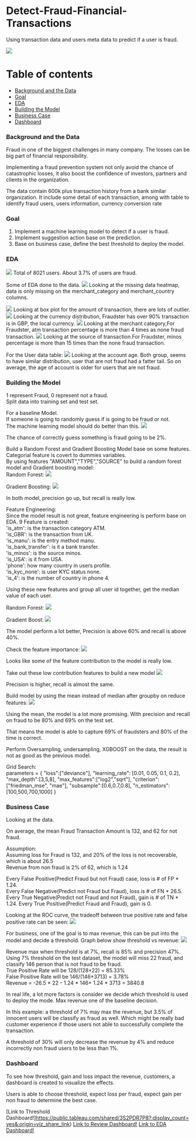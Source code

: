 # Detect-Fraud-Financial-Transactions
Using transaction data and users meta data to predict if a user is fraud.

<img src="img/Fraud-detection-process.jpg">

# Table of contents
+ [Background and the Data](#background-and-the-data)
+ [Goal](#goal)
+ [EDA](#EDA)
+ [Building the Model](#Building-the-Model)
+ [Business Case](#Business-Case)
+ [Dashboard](#Dashboard)



### Background and the Data
Fraud in one of the biggest challenges in many company. The losses can be big part of financial responsibility.

Implementing a fraud prevention system not only avoid the chance of catastrophic losses, it also boost the confidence of investors, partners and clients in the organization.

The data contain 600k plus transaction history from a bank similar organization. It include some detail of each transaction, among with table to identify fraud users, users information, currency conversion rate


### Goal

1. Implement a machine learning model to detect if a user is fraud.
2. Implement suggestion action base on the prediction.
3. Base on business case, define the best threshold to deploy the model.


### EDA
<img src="img/eda.png">
Total of 8021 users.
About 3.7% of users are fraud.


Some of EDA done to the data.
<img src="img/missing.png">
Looking at the missing data heatmap, data is only missing on the merchant_category and merchant_country columns.


<img src="img/Amount.png">
Looking at box plot for the amount of transaction, there are lots of outlier.

<img src="img/Currency.png">
Looking at the currency distribution, Fraudster has over 90% transaction is in GBP, the local currency.

<img src="img/MERCHANT_CATEGORY.png">
Looking at the merchant category,For Fraudster, atm transaction percentage is more than 4 times as none fraud transaction.

<img src="img/SOURCE.png">
Looking at the source of transaction.For Fraudster, minos percentage is more than 15 times than the none fraud transaction.

For the User data table:
<img src="img/Account Age.png">
Looking at the account age. Both group, seems to have similar distribution, user that are not fraud had a fatter tail. So on average, the age of account is older for users that are not fraud.

### Building the Model
1 represent Fraud, 0 represent not a fraud.<BR>
Split data into training set and test set.

For a baseline Model.<BR>
If someone is going to randomly guess if is going to be fraud or not.
<BR> The machine learning model should do better than this.
<img src="img/guess.png">

The chance of correctly guess something is fraud going to be 2%.


Build a Random Forest and Gradient Boosting Model base on some features.<BR>
Categorial feature is covert to dummies variables.<BR>
By using features "AMOUNT","TYPE","SOURCE" to build a random forest model and Gradient boosting model:
<BR>
Random Forest:
<img src="img/rf base.png">

Gradient Boosting:
<img src="img/gb base.png">

In both model, precision go up, but recall is really low.


Feature Engineering:<BR>
Since the model result is not great, feature engineering is perform base on EDA.
9 Feature is created:<BR>
'is_atm': is the transaction category ATM.<BR>
'is_GBR': is the transaction from UK.<BR>
'is_manu': is the entry method manu.<BR>
'is_bank_transfer': is it a bank transfer.<BR>
'is_minos': is the source minos.<BR>
'is_USA': is it from USA.<BR>
'phone': how many country in users profile.<BR>
'is_kyc_none': is user KYC status none.<BR>
'is_4': is the number of country in phone 4.<BR>


Using these new features and group all user id together, get the median value of each user.

Random Forest:
<img src="img/rf new.png">

Gradient Boost:
<img src="img/gb new.png">

The model perform a lot better, Precision is above 60% and recall is above 40%.

Check the feature importance:
<img src="img/importance.png">

Looks like some of the feature contribution to the model is really low.

Take out these low contribution features to build a new model
<img src="img/reduce.png">

Precision is higher, recall is almost the same.


Build model by using the mean instead of median after groupby on reduce features:
<img src="img/best.png">

Using the mean, the model is a lot more promising. With precision and recall on fraud to be 80% and 69% on the test set.

That means the model is able to capture 69% of fraudsters and 80% of the time is correct.


Perform Oversampling, undersampling, XGBOOST on the data, the result is not as good as the previous model.

Grid Search:<BR>
parameters = {
    "loss":["deviance"],
    "learning_rate": [0.01, 0.05, 0.1, 0.2],
    "max_depth":[3,5,8],
    "max_features":["log2","sqrt"],
    "criterion": ["friedman_mse",  "mae"],
    "subsample":[0.6,0.7,0.8],
    "n_estimators":[100,500,700,1000]
    }


### Business Case

Looking at the data.

On average, the mean Fraud Transaction Amount is 132, and 62 for not fraud.<BR>

Assumption: <BR>
Assuming loss for Fraud is 132, and 20% of the loss is not recoverable, which is about 26.5
<BR>Revenue from non fraud is 2% of 62, which is 1.24

Every False Positive(Predict Fraud but not Fraud) case, loss is # of FP * 1.24. <BR>
Every False Negative(Predict not Fraud but Fraud), loss is # of FN * 26.5.<BR>
Every True Negative(Predict not Fraud and not Fraud), gain is # of TN * 1.24.
Every True Positive(Predict Fraud and Fraud), gain is 0.

Looking at the ROC curve, the tradeoff between true positive rate and false positive rate can be seen:
<img src="img/roc.png">

For business, one of the goal is to max revenue, this can be put into the model and decide a threshold.
Graph below show threshold vs revenue:
<img src="img/threshold.png">

Revenue max when threshold is at 7%, recall is 85% and precision 47%.<BR>
Using 7% threshold on the test dataset, the model will miss 22 fraud, and classify 146 person that is not fraud to be fraud.<BR>
True Positive Rate will be 128/(128+22) = 85.33% <BR>
False Positive Rate will be 146/(146+3713) = 3.78%<BR>
Revenue = -26.5 * 22 - 1.24 * 146+ 1.24 * 3713 = 3840.8

In real life, a lot more factors is consider we decide which threshold is used to deploy the mode. Max revenue one of the baseline decision.

In this example: a threshold of 7% may max the revenue, but 3.5% of innocent users will be classify as fraud as well. Which might be really bad customer experience if those users not able to successfully complete the transaction.

A threshold of 30% will only decrease the revenue by 4% and reduce incorrectly non fraud users to be less than 1%.

### Dashboard

To see how threshold, gain and loss impact the revenue, customers, a dashboard is created to visualize the effects.

Users is able to choose threshold, expect loss per fraud, expect gain per non fraud to determine the best case.

[Link to Threshold Dashboard!]https://public.tableau.com/shared/3S2PDR7P8?:display_count=yes&:origin=viz_share_link)
[Link to Review Dashboard!](https://public.tableau.com/views/FraudReviewDashboard/FraudDectectDashboard2?:embed=y&:display_count=yes&:origin=viz_share_link)
[Link to EDA Dashboard!](https://public.tableau.com/views/EDADashboard_15644203932690/Dashboard1?:embed=y&:display_count=yes&publish=yes&:origin=viz_share_link)
